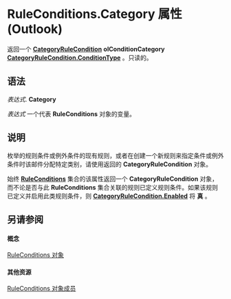 
# RuleConditions.Category 属性 (Outlook)

返回一个 **[CategoryRuleCondition](7a9b8271-d673-1c69-9a2a-11fd1e5fb262.md)** **olConditionCategory** **[CategoryRuleCondition.ConditionType](155e8920-479e-fed7-833f-5aaf3eb12d2a.md)** 。只读的。


## 语法

 _表达式_. **Category**

 _表达式_ 一个代表 **RuleConditions** 对象的变量。


## 说明

枚举的规则条件或例外条件的现有规则，或者在创建一个新规则来指定条件或例外条件时该邮件分配特定类别，请使用返回的 **CategoryRuleCondition** 对象。

始终 **[RuleConditions](e8e9a05a-b36b-add2-b294-8cdc5a97e119.md)** 集合的该属性返回一个 **CategoryRuleCondition** 对象，而不论是否与此 **RuleConditions** 集合关联的规则已定义规则条件。如果该规则已定义并启用此类规则条件，则 **[CategoryRuleCondition.Enabled](027949cf-d5a9-b6a8-3edf-ae00cb97d6e6.md)** 将 **真** 。


## 另请参阅


#### 概念


[RuleConditions 对象](e8e9a05a-b36b-add2-b294-8cdc5a97e119.md)
#### 其他资源


[RuleConditions 对象成员](b2af6ebf-f9f8-8106-20a3-1725c3b78174.md)